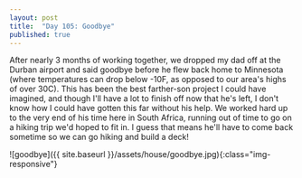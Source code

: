 ```yaml
---
layout: post
title:  "Day 105: Goodbye"
published: true
---
```


After nearly 3 months of working together, we dropped my dad off at the Durban airport and said goodbye before he flew back home to Minnesota (where temperatures can drop below -10F, as opposed to our area's highs of over 30C). This has been the best farther-son project I could have imagined, and though I'll have a lot to finish off now that he's left, I don't know how I could have gotten this far without his help. We worked hard up to the very end of his time here in South Africa, running out of time to go on a hiking trip we'd hoped to fit in. I guess that means he'll have to come back sometime so we can go hiking and build a deck!

![goodbye]({{ site.baseurl }}/assets/house/goodbye.jpg){:class="img-responsive"}
